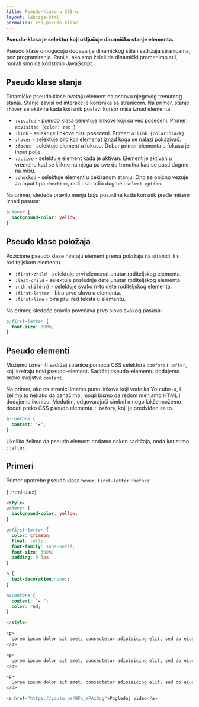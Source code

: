 ```yaml
---
title: Pseudo-klase u CSS-u
layout: lekcija-html
permalink: css-pseudo-klase
---
```


**Pseudo-klasa je selektor koji uključuje dinamičko stanje elementa.**

Pseudo klase omogućuju dodavanje dinamičkog stila i sadržaja stranicama, bez programiranja. Ranije, ako smo želeli da dinamički promenimo stil, morali smo da koristimo JavaScript. 

## Pseudo klase stanja

Dinamičke pseudo klase hvataju element na osnovu njegovog trenutnog stanja. Stanje zavisi od interakcije korisnika sa stranicom. Na primer, stanje `:hover` se aktivira kada korisnik postavi kursor miša iznad elementa. 

- `:visited` -  pseudo klasa selektuje linkove koji su već posećeni. Primer: `a:visited {color: red;}`
- `:link` -  selektuje linkove nisu posećeni. Primer: `a:link {color:black}`
- `:hover` - selektuje bilo koji elemenat iznad koga se nalazi pokazivač.
- `:focus` - selektuje element u fokusu. Dobar primer elementa u fokusu je input polje.
- `:active` - selektuje element kada je aktivan. Element je aktivan u vremenu kad se klikne na njega pa sve do trenutka kad se pusti dugme na mišu.
- `:checked` - selektuje element u čekiranom stanju. Ono se obično vezuje za input tipa `checkbox`, radi i za radio dugme i `select option`.

Na primer, sledeće pravilo menja boju pozadine kada korisnik pređe mišem iznad pasusa:

```css
p:hover {
  background-color: yellow;
}
```

## Pseudo klase položaja

Pozicione pseudo klase hvataju element prema položaju na stranici ili u roditeljskom elementu.

- `:first-child` - selektuje prvi elemenat unutar roditeljskog elementa.
- `:last-child` - selektuje poslednje dete unutar roditeljskog elementa.
- `:nth-child(n)` - selektuje svako n-to dete roditeljskog elementa.
- `:first-letter` - bira prvo slovo u elementu. 
- `:first-line` - bira prvi red teksta u elementu.

Na primer, sledeće pravilo povećava prvo slovo svakog pasusa:

```css
p:first-letter {
  font-size: 300%;
}
```

## Pseudo elementi

Možemo izmeniti sadržaj stranice pomoću CSS selektora `:before` i `:after`, koji kreiraju novi pseudo-element. Sadržaj pseudo-elementu dodajemo preko svojstva `content`.

Na primer, ako na stranici imamo puno linkova koji vode ka Youtube-u, i želimo to nekako da označimo, mogli bismo da redom menjamo HTML i dodajemo ikonicu. Međutim, odgovarajući simbol mnogo lakše možemo dodati preko CSS pseudo elementa `::before`, koji je predviđen za to.

```css
a::before {
  content: "►";
}
```

Ukoliko želimo da pseudo element dodamo nakon sadržaja, onda koristimo `::after`. 

## Primeri

Primer upotrebe pseudo klasa `hover`, `first-letter` i `before`:

{:.html-ulaz}
```html
<style>
p:hover {
  background-color: yellow;
}

p:first-letter {
  color: crimson;
  float: left;
  font-family: sans-serif;
  font-size: 300%;
  padding: 0 5px;
}

a {
  text-decoration:none;;
}

a::before {
  content: "► ";
  color: red;
}

</style>

<p>
  Lorem ipsum dolor sit amet, consectetur adipisicing elit, sed do eiusmod tempor incididunt ut labore et dolore magna aliqua. Ut enim ad minim veniam, quis nostrud exercitation ullamco laboris nisi ut aliquip ex ea commodo consequat.
</p>

<p>
  Lorem ipsum dolor sit amet, consectetur adipisicing elit, sed do eiusmod tempor incididunt ut labore et dolore magna aliqua. Ut enim ad minim veniam, quis nostrud exercitation ullamco laboris nisi ut aliquip ex ea commodo consequat.
</p>

<p>
  Lorem ipsum dolor sit amet, consectetur adipisicing elit, sed do eiusmod tempor incididunt ut labore et dolore magna aliqua. Ut enim ad minim veniam, quis nostrud exercitation ullamco laboris nisi ut aliquip ex ea commodo consequat.
</p>

<a href="https://youtu.be/BFc_YPAxQcg">Pogledaj video</a>
```